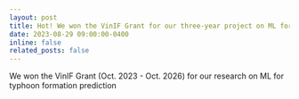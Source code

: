 ```yaml
---
layout: post
title: Hot! We won the VinIF Grant for our three-year project on ML for typhoon formation prediction
date: 2023-08-29 09:00:00-0400
inline: false
related_posts: false
---
```


We won the VinIF Grant (Oct. 2023 - Oct. 2026) for our research on ML for typhoon formation prediction
